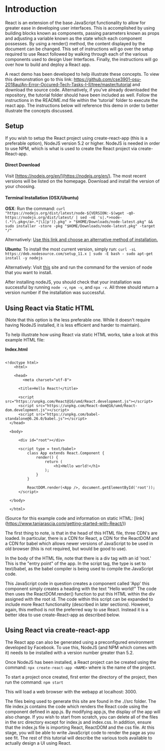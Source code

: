 # Introduction
  React is an extension of the base JavaScript functionality to allow for greater ease in developing user interfaces. This is accomplished by using building blocks known as components, passing parameters known as props and adjusting a variable known as the state which each component
  possesses. By using a render() method, the content displayed by the
  document can be changed. This set of instructions will go over the
  setup required to use React followed by walking through each of
  the various components used to design User Interfaces. Finally, the instructions will go over how to build and deploy a React app.

  A react demo has been developed to help illustrate these concepts. To view this demonstration go to this link: https://github.com/cse3901-osu-2018au/An-Error-Occured-Tech-Tasks-I-II/tree/master/tutorial
  and download the source code. Alternatively, if you've already downloaded the repository, the tutorial folder should have been included as well. Follow the instructions in the README.md file within the 'tutorial' folder to
  execute the react app. The instructions below will reference this demo in order to better illustrate the concepts discussed.

## Setup

  If you wish to setup the React project using create-react-app
  (this is a preferable option), NodeJS version 5.2 or higher.
  NodeJS is needed in order to use NPM, which is what is used to
  create the React project via create-React-app.

#### Direct Download


  Visit [https://nodejs.org/en/](https://nodejs.org/en/). The most recent
  versions will be listed on the homepage. Download and install the version
  of your choosing.

#### Terminal Installation (OSX/Ubuntu)


  **OSX**:
  Run the command:
   `curl "https://nodejs.org/dist/latest/node-${VERSION:-$(wget -qO- https://nodejs.org/dist/latest/ | sed -nE 's|.*>node-(.*)\.pkg</a>.*|\1|p')}.pkg" > "$HOME/Downloads/node-latest.pkg" && sudo installer -store -pkg "$HOME/Downloads/node-latest.pkg" -target "/"`

  Alternatively: [Use this link and choose an alternative method of installation.](https://nodejs.org/en/download/package-manager/#alternatives)

  **Ubuntu**:
  To install the most current version, simply run:
  `curl -sL https://deb.nodesource.com/setup_11.x | sudo -E bash -
  sudo apt-get install -y nodejs`

  Alternatively:  Visit [this](https://nodejs.org/en/download/package-manager/#alternatives) site and run the command for the version of node that you want to install.

  After installing nodeJS, you should check that your installation was successful by
  running  `node -v`, `npm -v`, and `npx -v`. All three should return a version number
  if the installation was successful.

## Using React via Static HTML
  (Note that this option is the less preferable one. While it doesn't require having NodeJS installed, it is less efficient and harder to maintain).

  To help illustrate how using React via static HTML works, take a look at this example HTML file:

  **Index.html**

~~~  

<!doctype html>
    <html>

    <head>
        <meta charset="utf-8">

      <title>Hello React!</title>

      <script src="https://unpkg.com/React@16/umd/React.development.js"></script>
      <script src="https://unpkg.com/React-dom@16/umd/React-dom.development.js"></script>
      <script src="https://unpkg.com/babel-standalone@6.26.0/babel.js"></script>
  </head>

  <body>

      <div id="root"></div>

      <script type = text/babel>
          class App extends React.Component {
              render() {
                  return (
                      <h1>Hello world!</h1>
                  );
              }
          }

          ReactDOM.render(<App />, document.getElementById('root'));
      </script>

  </body>

  </html>

~~~  

(Source for this example code and information on static HTML: [link] (https://www.taniarascia.com/getting-started-with-React/))

The first thing to note, is that in the head of this HTML file, three CDN's are loaded. In particular, there is a CDN for React, a CDN for the ReactDOM and a CDN for babel which allows newer versions of JavaScript to be used in old browser (this is not required, but would be good to use).


In the body of the HTML file, note that there is a div tag with an id 'root.' This is the "entry point" of the app. In the script tag, the type is set to text/babel, as the babel compiler is being used to compile the JavaScript code.


This JavaScript code in  question creates a component called 'App' this component simply creates a heading with the text "Hello world!" The code then uses the
ReactDOM.render() function to put this HTML within the div assigned with the root id. The code within this script can be expanded to include more React functionality
(described in later sections). However, again, this method is not the preferred way to use React. Instead it is a better idea to use create-React-app as described below.

## Using React via create-react-app
The React app can also be generated using a preconfigured environment developed by Facebook. To use this, NodeJS (and NPM which comes with it) needs to be installed with a version number greater than 5.2.

Once NodeJS has been installed, a React project can be created using the command: `npx create-react-app <NAME>` where <NAME> is the name of the project.

To start a project once created, first enter the directory of the project, then run the command: `npm start`


This will load a web browser with the webapp at localhost: 3000.

The files being used to generate this site are found in the ./<NAME>/src folder. The file index.js contains the code which renders the React code using the component defined in app.js. By modifying app.js, the display of the app will also change. If you wish to start from scratch, you can delete all of the files in the src directory except for index.js and index.css. In addition, ensure that the index.js file is importing React, ReactDOM and the css file. At this stage, you will be able to write JavaScript code to render the page as you see fit. The rest of this tutorial will describe the various tools available to actually design a UI using React.
